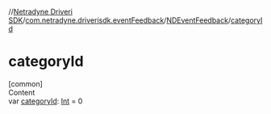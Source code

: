 //[Netradyne Driveri SDK](../../index.md)/[com.netradyne.driverisdk.eventFeedback](../index.md)/[NDEventFeedback](index.md)/[categoryId](category-id.md)



# categoryId  
[common]  
Content  
var [categoryId](category-id.md): [Int](https://kotlinlang.org/api/latest/jvm/stdlib/kotlin/-int/index.html) = 0  



